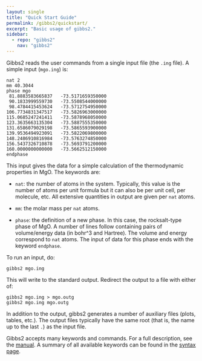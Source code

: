 ```yaml
---
layout: single
title: "Quick Start Guide"
permalink: /gibbs2/quickstart/
excerpt: "Basic usage of gibbs2."
sidebar:
  - repo: "gibbs2"
    nav: "gibbs2" 
---
```


Gibbs2 reads the user commands from a single input file (the `.ing`
file). A simple input (`mgo.ing`) is:
~~~
nat 2
mm 40.3044
phase mgo
 81.8883583665837   -73.5171659350000
 90.1833999559730   -73.5508544000000
 98.4784415453624   -73.5712754950000
106.7734831347517   -73.5826963000000
115.0685247241411   -73.5878968050000
123.3635663135304   -73.5887555350000
131.6586079029198   -73.5865593900000
139.9536494923091   -73.5822069800000
148.2486910816984   -73.5763274850000
156.5437326710878   -73.5693791200000
160.0000000000000   -73.5662512150000
endphase
~~~
This input gives the data for a simple calculation of the
thermodynamic properties in MgO. The keywords are:

* `nat`: the number of atoms in the system. Typically, this value is
  the number of atoms per unit formula but it can also be per unit
  cell, per molecule, etc. All extensive quantities in output are
  given per `nat` atoms.

* `mm`: the molar mass per `nat` atoms.

* `phase`: the definition of a new phase. In this case, the
  rocksalt-type phase of MgO. A number of lines follow containing
  pairs of volume/energy data (in bohr^3 and Hartree). The volume and
  energy correspond to `nat` atoms. The input of data for this phase
  ends with the keyword `endphase`.

To run an input, do:
~~~
gibbs2 mgo.ing
~~~
This will write to the standard output. Redirect the output to a file
with either of:
~~~
gibbs2 mgo.ing > mgo.outg
gibbs2 mgo.ing mgo.outg
~~~
In addition to the output, gibbs2 generates a number of auxiliary
files (plots, tables, etc.). The output files typically have the same
root (that is, the name up to the last `.`) as the input file.

Gibbs2 accepts many keywords and commands. For a full description, see
the [manual](/gibbs2/manual/). A summary of all available keywords can
be found in the [syntax page](/gibbs2/syntax/).

